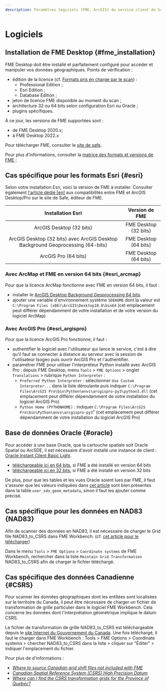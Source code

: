 ```yaml
---
description: Paramètres logiciels (FME, ArcGIS) du service client du Scan FME (Isogeo)
---
```

# Logiciels

## Installation de FME Desktop {#fme_installation}

FME Desktop doit être installé et parfaitement configuré pour accéder et manipuler vos données géographiques. Points de vérification :

* édition de la licence (cf. [Formats pris en charge par le scan](/usage/formats.md)) :
  * Professional Edition ;
  * Esri Edition ;
  * Database Edition ;
* jeton de licence FME disponible au moment du scan ;
* architecture 32 ou 64 bits selon configuration Esri ou Oracle ;
* plugins spécifiques.

À ce jour, les versions de FME supportées sont :

* de FME Desktop 2020.x;
* à FME Desktop 2022.x

Pour télécharger FME, consulter le [site de safe](https://www.safe.com/support/downloads/#past-versions).

Pour plus d’informations, consulter la [matrice des formats et versions de FME](https://www.safe.com/fme/formats-matrix/) ;

## Cas spécifique pour les formats Esri {#esri}

Selon votre installation Esri, voici la version de FME à installer. Consulter également [l'article dédié [en]](https://knowledge.safe.com/articles/1517/notes-on-fme-and-esri-versions-and-compatibility.html) aux compatibilités entre FME et ArcGIS Desktop/Pro sur le site de Safe, éditeur de FME.

|                                Installation Esri                                |     Version de FME    |
|:-------------------------------------------------------------------------------:|:---------------------:|
|                             ArcGIS Desktop (32 bits)                            | FME Desktop (32 bits) |
| ArcGIS Desktop (32 bits) avec ArcGIS Desktop Background Geoprocessing (64-bits) | FME Desktop (64 bits) |
|                               ArcGIS Pro (64 bits)                              | FME Desktop (64 bits) |

### Avec ArcMap et FME en version 64 bits {#esri_arcmap}

Pour que la licence ArcMap fonctionne avec FME en version 64 bits, il faut :
* installer le [ArcGIS Desktop Background Geoprocessing 64 bits](https://desktop.arcgis.com/fr/arcmap/latest/analyze/executing-tools/64bit-background.htm).
* ajouter une variable d'environnement système `SDEHOME` dont la valeur est `C:\Program Files (x86)\ArcGIS\Desktop10.8\bin64` (cet emplacement peut différer dépendamment de votre installation et de votre version du logiciel ArcMap)

### Avec ArcGIS Pro {#esri_argispro}

Pour que la licence ArcGIS Pro fonctionne, il faut :
* authentifier le logiciel avec l'utilisateur qui lance le service, c'est à dire qu'il faut se connecter à distance au serveur avec la session de l'utilisateur Isogeo puis ouvrir ArcGIS Pro et l'authentifier.
* paramétrer FME pour utiliser l'interpréteur Python installé avec ArcGIS Pro : depuis FME Desktop, menu `Tools` > `FME Options` > onglet `Translations` > rubrique `Python Interpreter` :
  * `Preferred Python Interpreter` : sélectionner `Use Custom Interpreter...` dans la liste déroulante puis indiquer `C:\Program Files\ArcGIS Pro\bin\Python\envs\arcgispro-py3\python3.dll` (cet emplacement peut différer dépendamment de votre installation du logiciel ArcGIS Pro)
  * `Python Home (PYTHONHOME)` : indiquer `C:\Program Files\ArcGIS Pro\bin\Python\envs\arcgispro-py3`" (cet emplacement peut différer dépendamment de votre installation du logiciel ArcGIS Pro)

## Base de données Oracle {#oracle}

Pour accéder à une base Oracle, que la cartouche spatiale soit Oracle Spatial ou ArcSDE, il est nécessaire d'avoir installé une instance de client : [Oracle Instant Client Basic Light](https://www.oracle.com/database/technologies/instant-client.html).

* [téléchargeable ici en 64 bits](https://www.oracle.com/database/technologies/instant-client/winx64-64-downloads.html), si FME a été installé en version 64 bits
* [téléchargeable ici en 32 bits](https://www.oracle.com/database/technologies/instant-client/microsoft-windows-32-downloads.html), si FME a été installé en version 32 bits

De plus, pour que les tables et les vues Oracle soient lues par FME, il faut s'assurer que les valeurs indiquées dans [cet article](https://community.safe.com/s/article/adding-metadata-entries-for-oracle-spatial-tables) sont bien présentes dans la table `user_sdo_geom_metadata`, sinon il faut les ajouter comme précisé.

## Cas spécifique pour les données en NAD83 {NAD83}

Afin de scanner des données en NAD83, il est nécessaire de charger le Grid file NAD83_to_CSRS dans FME Workbench. (cf. [cet article pour le télécharger](https://community.safe.com/s/article/where-to-source-canadian-grid-shift-files-not-incl))

Dans le menu `Tools` > `FME Options` > `Coordinate systems` de FME Workbench, rechercher dans la liste `Maintain Grid Transformation` NAD83_to_CSRS afin de charger le fichier téléchargé.

## Cas spécifique des données Canadienne {#CSRS}

Pour scanner les données géographiques dont les entitées sont localisées sur le territoire du Canada, il peut être nécessaire de charger un fichier de transformation de grille particulier dans le logiciel FME Workbench. Cela concerne les données dont l'interprétation géométrique implique le datum CSRS.

Le fichier de transformation de grille NAD83_to_CSRS est téléchargeable depuis le [site Internet du Gouvernement du Canada](https://webapp.csrs-scrs.nrcan-rncan.gc.ca/geod/data-donnees/transformations.php?locale=fr). Une fois téléchargé, il faut le charger dans FME Workbench : Tools > FME Options > Coordinate systems > chercher NAD83_to_CSRS dans la liste > cliquer sur "Éditer" > indiquer l'emplacement du fichier.

Pour plus de d'informations :

* [*Where to source Canadian grid shift files not included with FME*](https://community.safe.com/s/article/where-to-source-canadian-grid-shift-files-not-incl)
* [*Canadian Spatial Reference System (CSRS) High Precision Datum*](https://community.safe.com/s/article/canadian-spatial-reference-system-csrs-high-precis)
* [*Where can I find the CSRS transformation grids for the Province of Quebec?*](https://community.safe.com/s/question/0D54Q000080hTpjSAE/where-can-i-find-the-csrs-transformation-grids-for-the-province-of-quebec)